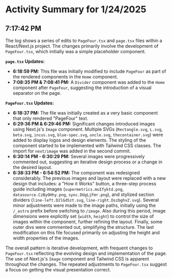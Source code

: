 # Activity Summary for 1/24/2025

## 7:17:42 PM
The log shows a series of edits to `PageFour.tsx` and `page.tsx` files within a React/Next.js project.  The changes primarily involve the development of `PageFour.tsx`, which initially was a simple placeholder component.

**`page.tsx` Updates:**

* **6:18:59 PM:**  This file was initially modified to include `PageFour` as part of the rendered components in the `Home` component.
* **7:08:35 PM & 7:08:41 PM:** A `Divider` component was added to the `Home` component after `PageFour`, suggesting the introduction of a visual separator on the page.


**`PageFour.tsx` Updates:**

* **6:18:37 PM:** The file was initially created as a very basic component that only rendered "PageFour" text.
* **6:29:36 PM & 6:29:46 PM:** Significant changes introduced images using Next.js's `Image` component. Multiple SVGs (`Rectangle.svg`, `L.svg`, `beta.svg`, `incus.svg`, `blue-spec.svg`, `uncle.svg`, `thecontainer.svg`) were added to display logos and design elements.  The styling of the component started to be implemented with Tailwind CSS classes. The import for `next/image` was added in the second commit.
* **6:30:14 PM - 6:30:29 PM:** Several images were progressively commented out, suggesting an iterative design process or a change in the desired layout.
* **6:38:33 PM - 6:54:52 PM:**  The component was redesigned considerably. The previous images and layout were replaced with a new design that includes: a "How it Works" button, a three-step process guide including images (`supermetrics.muIfyktd.png`, `datasource.CzByOHhy.png`, `sync.DUgLjFmr.png`), and stylized section dividers (`line-left.D2lGd5zt.svg`, `line-right.DszbghvZ.svg`). Several minor adjustments were made to the image paths, initially using the `/_astro` prefix before switching to `/image`.  Also during this period, image dimensions were explicitly set (`width`, `height`) to control the size of images within the component, further refining the layout.  Finally, some outer divs were commented out, simplifying the structure.  The last modification on this file focused primarily on adjusting the height and width properties of the images.


The overall pattern is iterative development, with frequent changes to `PageFour.tsx` reflecting the evolving design and implementation of the page. The use of Next.js's `Image` component and Tailwind CSS is apparent throughout the changes.  The repeated adjustments to `PageFour.tsx` suggest a focus on getting the visual presentation correct.
